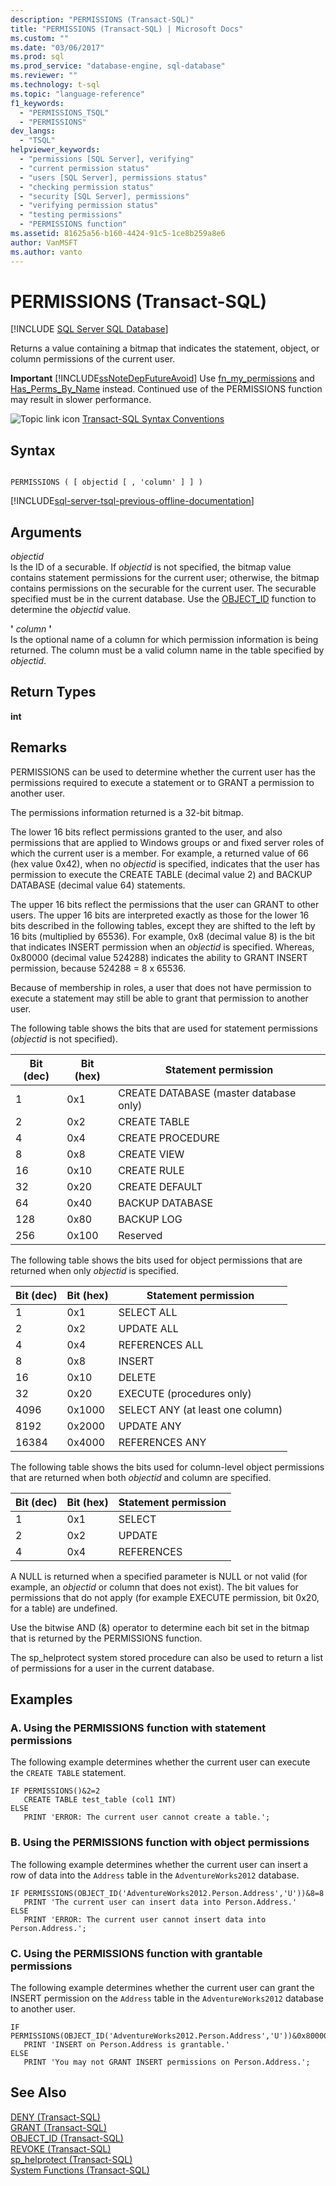 ```yaml
---
description: "PERMISSIONS (Transact-SQL)"
title: "PERMISSIONS (Transact-SQL) | Microsoft Docs"
ms.custom: ""
ms.date: "03/06/2017"
ms.prod: sql
ms.prod_service: "database-engine, sql-database"
ms.reviewer: ""
ms.technology: t-sql
ms.topic: "language-reference"
f1_keywords: 
  - "PERMISSIONS_TSQL"
  - "PERMISSIONS"
dev_langs: 
  - "TSQL"
helpviewer_keywords: 
  - "permissions [SQL Server], verifying"
  - "current permission status"
  - "users [SQL Server], permissions status"
  - "checking permission status"
  - "security [SQL Server], permissions"
  - "verifying permission status"
  - "testing permissions"
  - "PERMISSIONS function"
ms.assetid: 81625a56-b160-4424-91c5-1ce8b259a8e6
author: VanMSFT
ms.author: vanto
---
```

# PERMISSIONS (Transact-SQL)
[!INCLUDE [SQL Server SQL Database](../../includes/applies-to-version/sql-asdb.md)]

  Returns a value containing a bitmap that indicates the statement, object, or column permissions of the current user.  
  
 **Important** [!INCLUDE[ssNoteDepFutureAvoid](../../includes/ssnotedepfutureavoid-md.md)] Use [fn_my_permissions](../../relational-databases/system-functions/sys-fn-my-permissions-transact-sql.md) and [Has_Perms_By_Name](../../t-sql/functions/has-perms-by-name-transact-sql.md) instead. Continued use of the PERMISSIONS function may result in slower performance.  
  
 ![Topic link icon](../../database-engine/configure-windows/media/topic-link.gif "Topic link icon") [Transact-SQL Syntax Conventions](../../t-sql/language-elements/transact-sql-syntax-conventions-transact-sql.md)  
  
## Syntax  
  
```syntaxsql
  
PERMISSIONS ( [ objectid [ , 'column' ] ] )  
```  
  
[!INCLUDE[sql-server-tsql-previous-offline-documentation](../../includes/sql-server-tsql-previous-offline-documentation.md)]

## Arguments
 *objectid*  
 Is the ID of a securable. If *objectid* is not specified, the bitmap value contains statement permissions for the current user; otherwise, the bitmap contains permissions on the securable for the current user. The securable specified must be in the current database. Use the [OBJECT_ID](../../t-sql/functions/object-id-transact-sql.md) function to determine the *objectid* value.  
  
 **'** *column* **'**  
 Is the optional name of a column for which permission information is being returned. The column must be a valid column name in the table specified by *objectid*.  
  
## Return Types  
 **int**  
  
## Remarks  
 PERMISSIONS can be used to determine whether the current user has the permissions required to execute a statement or to GRANT a permission to another user.  
  
 The permissions information returned is a 32-bit bitmap.  
  
 The lower 16 bits reflect permissions granted to the user, and also permissions that are applied to Windows groups or and fixed server roles of which the current user is a member. For example, a returned value of 66 (hex value 0x42), when no *objectid* is specified, indicates that the user has permission to execute the CREATE TABLE (decimal value 2) and BACKUP DATABASE (decimal value 64) statements.  
  
 The upper 16 bits reflect the permissions that the user can GRANT to other users. The upper 16 bits are interpreted exactly as those for the lower 16 bits described in the following tables, except they are shifted to the left by 16 bits (multiplied by 65536). For example, 0x8 (decimal value 8) is the bit that indicates INSERT permission when an *objectid* is specified. Whereas, 0x80000 (decimal value 524288) indicates the ability to GRANT INSERT permission, because 524288 = 8 x 65536.  
  
 Because of membership in roles, a user that does not have permission to execute a statement may still be able to grant that permission to another user.  
  
 The following table shows the bits that are used for statement permissions (*objectid* is not specified).  
  
|Bit (dec)|Bit (hex)|Statement permission|  
|-----------------|-----------------|--------------------------|  
|1|0x1|CREATE DATABASE (master database only)|  
|2|0x2|CREATE TABLE|  
|4|0x4|CREATE PROCEDURE|  
|8|0x8|CREATE VIEW|  
|16|0x10|CREATE RULE|  
|32|0x20|CREATE DEFAULT|  
|64|0x40|BACKUP DATABASE|  
|128|0x80|BACKUP LOG|  
|256|0x100|Reserved|  
  
 The following table shows the bits used for object permissions that are returned when only *objectid* is specified.  
  
|Bit (dec)|Bit (hex)|Statement permission|  
|-----------------|-----------------|--------------------------|  
|1|0x1|SELECT ALL|  
|2|0x2|UPDATE ALL|  
|4|0x4|REFERENCES ALL|  
|8|0x8|INSERT|  
|16|0x10|DELETE|  
|32|0x20|EXECUTE (procedures only)|  
|4096|0x1000|SELECT ANY (at least one column)|  
|8192|0x2000|UPDATE ANY|  
|16384|0x4000|REFERENCES ANY|  
  
 The following table shows the bits used for column-level object permissions that are returned when both *objectid* and column are specified.  
  
|Bit (dec)|Bit (hex)|Statement permission|  
|-----------------|-----------------|--------------------------|  
|1|0x1|SELECT|  
|2|0x2|UPDATE|  
|4|0x4|REFERENCES|  
  
 A NULL is returned when a specified parameter is NULL or not valid (for example, an *objectid* or column that does not exist). The bit values for permissions that do not apply (for example EXECUTE permission, bit 0x20, for a table) are undefined.  
  
 Use the bitwise AND (&) operator to determine each bit set in the bitmap that is returned by the PERMISSIONS function.  
  
 The sp_helprotect system stored procedure can also be used to return a list of permissions for a user in the current database.  
  
## Examples  
  
### A. Using the PERMISSIONS function with statement permissions  
 The following example determines whether the current user can execute the `CREATE TABLE` statement.  
  
```  
IF PERMISSIONS()&2=2  
   CREATE TABLE test_table (col1 INT)  
ELSE  
   PRINT 'ERROR: The current user cannot create a table.';  
```  
  
### B. Using the PERMISSIONS function with object permissions  
 The following example determines whether the current user can insert a row of data into the `Address` table in the `AdventureWorks2012` database.  
  
```  
IF PERMISSIONS(OBJECT_ID('AdventureWorks2012.Person.Address','U'))&8=8   
   PRINT 'The current user can insert data into Person.Address.'  
ELSE  
   PRINT 'ERROR: The current user cannot insert data into Person.Address.';  
```  
  
### C. Using the PERMISSIONS function with grantable permissions  
 The following example determines whether the current user can grant the INSERT permission on the `Address` table in the `AdventureWorks2012` database to another user.  
  
```  
IF PERMISSIONS(OBJECT_ID('AdventureWorks2012.Person.Address','U'))&0x80000=0x80000  
   PRINT 'INSERT on Person.Address is grantable.'  
ELSE  
   PRINT 'You may not GRANT INSERT permissions on Person.Address.';  
```  
  
## See Also  
 [DENY &#40;Transact-SQL&#41;](../../t-sql/statements/deny-transact-sql.md)   
 [GRANT &#40;Transact-SQL&#41;](../../t-sql/statements/grant-transact-sql.md)   
 [OBJECT_ID &#40;Transact-SQL&#41;](../../t-sql/functions/object-id-transact-sql.md)   
 [REVOKE &#40;Transact-SQL&#41;](../../t-sql/statements/revoke-transact-sql.md)   
 [sp_helprotect &#40;Transact-SQL&#41;](../../relational-databases/system-stored-procedures/sp-helprotect-transact-sql.md)   
 [System Functions &#40;Transact-SQL&#41;](../../relational-databases/system-functions/system-functions-category-transact-sql.md)  
  
  
